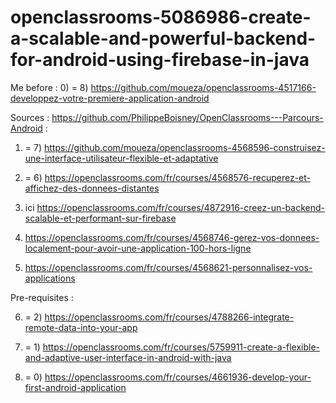 # openclassrooms-5086986-create-a-scalable-and-powerful-backend-for-android-using-firebase-in-java
Me before : 0) = 8) https://github.com/moueza/openclassrooms-4517166-developpez-votre-premiere-application-android

Sources : https://github.com/PhilippeBoisney/OpenClassrooms---Parcours-Android :

 1) = 7) https://github.com/moueza/openclassrooms-4568596-construisez-une-interface-utilisateur-flexible-et-adaptative
2) = 6) https://openclassrooms.com/fr/courses/4568576-recuperez-et-affichez-des-donnees-distantes

3) ici https://openclassrooms.com/fr/courses/4872916-creez-un-backend-scalable-et-performant-sur-firebase
      
4) https://openclassrooms.com/fr/courses/4568746-gerez-vos-donnees-localement-pour-avoir-une-application-100-hors-ligne
5) https://openclassrooms.com/fr/courses/4568621-personnalisez-vos-applications


Pre-requisites :

6) = 2) https://openclassrooms.com/fr/courses/4788266-integrate-remote-data-into-your-app

7) = 1) https://openclassrooms.com/fr/courses/5759911-create-a-flexible-and-adaptive-user-interface-in-android-with-java

8) = 0) https://openclassrooms.com/fr/courses/4661936-develop-your-first-android-application
